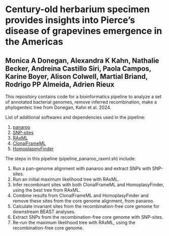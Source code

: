 # Century-old herbarium specimen provides insights into Pierce’s disease of grapevines emergence in the Americas
## Monica A Donegan, Alexandra K Kahn, Nathalie Becker, Andreina Castillo Siri, Paola Campos, Karine Boyer, Alison Colwell, Martial Briand, Rodrigo PP Almeida, Adrien Rieux
This repository contains code for a bioinformatics pipeline to analyze a set of annotated bacterial genomes, remove inferred recombination, make a phylogenteic tree from Donegan, Kahn et al. 2024. 

List of additional softwares and dependencies used in the pipeline: 
1. [panaroo](https://github.com/gtonkinhill/panaroo) 
2. [SNP-sites](https://sanger-pathogens.github.io/snp-sites/)
3. [RAxML](https://github.com/stamatak/standard-RAxML) 
4. [ClonalFrameML](https://github.com/xavierdidelot/ClonalFrameML) 
5. [HomoplasmyFinder](https://github.com/JosephCrispell/homoplasyFinder)

The steps in this pipeline (pipeline_panaroo_raxml.sh) include: 
1. Run a pan-genome alignment with panaroo and extract SNPs with SNP-sites.
2. Run an initial maximum likelihood tree with RAxML.
3. Infer recombinant sites with both ClonalFrameML and HomoplasyFinder, using the best tree from RAxML.
4. Combine results from ClonalFrameML and HomoplasyFinder and remove these sites from the core genome alignment, from panaroo.
5. Calculate invariant sites from the recombination-free core genome for downstream BEAST analyses.
6. Extract SNPs from the recombination-free core genome with SNP-sites.
7. Re-run the maximum likelihood tree with RAxML, using the recombination-free core genome. 

